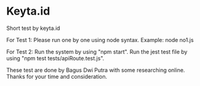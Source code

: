 # Keyta.id
Short test by keyta.id

For Test 1:
Please run one by one using node syntax. Example: node no1.js

For Test 2:
Run the system by using "npm start".
Run the jest test file by using "npm test tests/apiRoute.test.js".

These test are done by Bagus Dwi Putra with some researching online.
Thanks for your time and consideration.
